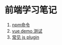 # 前端学习笔记


1. [npm命令](./cmd/npm_cmd.md)
2. [vue demo 测试](./vuetest/)
3. [常见 js plugin](./js/js_plugins.md)
